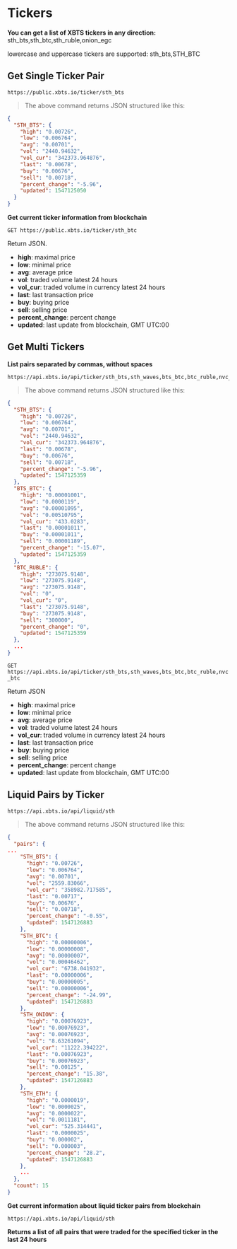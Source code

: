 # Tickers

<strong>You can get a list of XBTS tickers in any direction:</strong> sth_bts,sth_btc,sth_ruble,onion_egc

lowercase and uppercase tickers are supported: sth_bts,STH_BTC

## Get Single Ticker Pair

```shell
https://public.xbts.io/ticker/sth_bts
```
> The above command returns JSON structured like this:

```json
{
  "STH_BTS": {
    "high": "0.00726",
    "low": "0.006764",
    "avg": "0.00701",
    "vol": "2440.94632",
    "vol_cur": "342373.964876",
    "last": "0.00678",
    "buy": "0.00676",
    "sell": "0.00718",
    "percent_change": "-5.96",
    "updated": 1547125050
  }
}
```

<strong>Get current ticker information from blockchain</strong>

`GET https://public.xbts.io/ticker/sth_btc`

Return JSON.

- <strong>high</strong>: maximal price
- <strong>low</strong>: minimal price
- <strong>avg</strong>: average price
- <strong>vol</strong>: traded volume latest 24 hours
- <strong>vol_cur</strong>: traded volume in currency latest 24 hours
- <strong>last</strong>: last transaction price
- <strong>buy</strong>: buying price
- <strong>sell</strong>: selling price
- <strong>percent_change</strong>: percent change
- <strong>updated</strong>: last update from blockchain, GMT UTC:00

## Get Multi Tickers

<strong>List pairs separated by commas, without spaces</strong>

```shell
https://api.xbts.io/api/ticker/sth_bts,sth_waves,bts_btc,btc_ruble,nvc_btc
```
> The above command returns JSON structured like this:

```json
{
  "STH_BTS": {
    "high": "0.00726",
    "low": "0.006764",
    "avg": "0.00701",
    "vol": "2440.94632",
    "vol_cur": "342373.964876",
    "last": "0.00678",
    "buy": "0.00676",
    "sell": "0.00718",
    "percent_change": "-5.96",
    "updated": 1547125359
  },
  "BTS_BTC": {
    "high": "0.00001001",
    "low": "0.0000119",
    "avg": "0.00001095",
    "vol": "0.00510795",
    "vol_cur": "433.0283",
    "last": "0.00001011",
    "buy": "0.00001011",
    "sell": "0.00001189",
    "percent_change": "-15.07",
    "updated": 1547125359
  },
  "BTC_RUBLE": {
    "high": "273075.9148",
    "low": "273075.9148",
    "avg": "273075.9148",
    "vol": "0",
    "vol_cur": "0",
    "last": "273075.9148",
    "buy": "273075.9148",
    "sell": "300000",
    "percent_change": "0",
    "updated": 1547125359
  },
  ...
}
```

`GET https://api.xbts.io/api/ticker/sth_bts,sth_waves,bts_btc,btc_ruble,nvc_btc`

Return JSON

- <strong>high</strong>: maximal price
- <strong>low</strong>: minimal price
- <strong>avg</strong>: average price
- <strong>vol</strong>: traded volume latest 24 hours
- <strong>vol_cur</strong>: traded volume in currency latest 24 hours
- <strong>last</strong>: last transaction price
- <strong>buy</strong>: buying price
- <strong>sell</strong>: selling price
- <strong>percent_change</strong>: percent change
- <strong>updated</strong>: last update from blockchain, GMT UTC:00

## Liquid Pairs by Ticker

```shell
https://api.xbts.io/api/liquid/sth
```
> The above command returns JSON structured like this:

```json
{
  "pairs": {
...
    "STH_BTS": {
      "high": "0.00726",
      "low": "0.006764",
      "avg": "0.00701",
      "vol": "2559.83066",
      "vol_cur": "358982.717585",
      "last": "0.00717",
      "buy": "0.00676",
      "sell": "0.00718",
      "percent_change": "-0.55",
      "updated": 1547126883
    },
    "STH_BTC": {
      "high": "0.00000006",
      "low": "0.00000008",
      "avg": "0.00000007",
      "vol": "0.00046462",
      "vol_cur": "6738.041932",
      "last": "0.00000006",
      "buy": "0.00000005",
      "sell": "0.00000006",
      "percent_change": "-24.99",
      "updated": 1547126883
    },
    "STH_ONION": {
      "high": "0.00076923",
      "low": "0.00076923",
      "avg": "0.00076923",
      "vol": "8.63261094",
      "vol_cur": "11222.394222",
      "last": "0.00076923",
      "buy": "0.00076923",
      "sell": "0.00125",
      "percent_change": "15.38",
      "updated": 1547126883
    },
    "STH_ETH": {
      "high": "0.0000019",
      "low": "0.0000025",
      "avg": "0.0000022",
      "vol": "0.0011181",
      "vol_cur": "525.314441",
      "last": "0.0000025",
      "buy": "0.000002",
      "sell": "0.000003",
      "percent_change": "28.2",
      "updated": 1547126883
    },
    ...
  },
  "count": 15
}
```

<strong>Get current information about liquid ticker pairs from blockchain</strong>

`https://api.xbts.io/api/liquid/sth`

<strong>Returns a list of all pairs that were traded for the specified ticker in the last 24 hours</strong>
